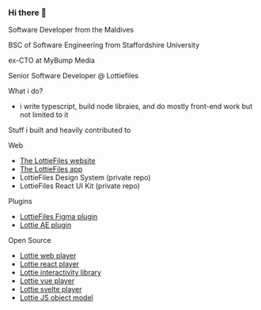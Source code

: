 ### Hi there 👋

Software Developer from the Maldives

BSC of Software Engineering from Staffordshire University 

ex-CTO at MyBump Media

Senior Software Developer @ Lottiefiles

What i do?

- i write typescript, build node libraies, and do mostly front-end work but not limited to it

Stuff i built and heavily contributed to

Web 

- [The LottieFiles website](https://lottiefiles.com/)
- [The LottieFiles app](https://app.lottiefiles.com/)
- LottieFiles Design System (private repo)
- LottieFiles React UI Kit (private repo)
  
Plugins

- [LottieFiles Figma plugin](figma.com/community/plugin/809860933081065308/lottiefiles)
- [Lottie AE plugin](https://exchange.adobe.com/apps/cc/103642/lottiefiles-for-after-effects)
  
Open Source
- [Lottie web player](https://github.com/LottieFiles/lottie-player)
- [Lottie react player](https://www.npmjs.com/package/@lottiefiles/react-lottie-player)
- [Lottie interactivity library](https://github.com/LottieFiles/lottie-interactivity)
- [Lottie vue player](https://www.npmjs.com/package/@lottiefiles/vue-lottie-player)
- [Lottie svelte player](https://www.npmjs.com/package/@lottiefiles/svelte-lottie-player)
- [Lottie JS object model](https://github.com/LottieFiles/lottie-js)
  
